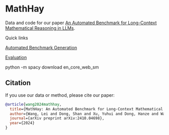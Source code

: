 
# MathHay

Data and code for our paper [An Automated Benchmark for Long-Context Mathematical Reasoning in LLMs](https://arxiv.org/abs/2410.04698).

<!-- :star: Our data and method have inspired or been used for the development of recent large language models (LLMs) including [Google's Gemini](https://gemini.google.com), [Perplexity.AI's Online LLMs](https://blog.perplexity.ai/blog/introducing-pplx-online-llms), [You.com](https://about.you.com/introducing-the-you-api-web-scale-search-for-llms), and [Contextual AI's RAG 2.0](https://contextual.ai/introducing-rag2) :star: -->

Quick links

[Automated Benchmark Generation]()

[Evaluation]()

python -m spacy download en_core_web_sm


## Citation


If you use our data or method, please cite our paper:
```bibtex
@article{wang2024mathhay,
  title={MathHay: An Automated Benchmark for Long-Context Mathematical Reasoning in LLMs},
  author={Wang, Lei and Dong, Shan and Xu, Yuhui and Dong, Hanze and Wang, Yalu and Saha, Amrita and Lim, Ee-Peng and Xiong, Caiming and Sahoo, Doyen},
  journal={arXiv preprint arXiv:2410.04698},
  year={2024}
}
```

